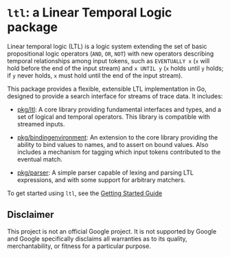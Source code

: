 # `ltl`: a Linear Temporal Logic package

Linear temporal logic (LTL) is a logic system extending the set of basic
propositional logic operators (`AND`, `OR`, `NOT`) with new operators describing
temporal relationships among input tokens, such as `EVENTUALLY x` (`x` will hold
before the end of the input stream) and `x UNTIL y` (`x` holds until `y` holds;
if `y` never holds, `x` must hold until the end of the input stream).

This package provides a flexible, extensible LTL implementation in Go, designed
to provide a search interface for streams of trace data.  It includes:

 * [pkg/ltl](docs/ltl.md): A core library providing fundamental interfaces and
   types, and a set of logical and temporal operators.  This library is
   compatible with streamed inputs.

 * [pkg/bindingenvironment](./docs/binding.md): An extension to the core library
   providing the ability to bind values to names, and to assert on bound values.
   Also includes a mechanism for tagging which input tokens contributed to the
   eventual match.

 * [pkg/parser](./docs/parsing.md): A simple parser capable of lexing and
   parsing LTL expressions, and with some support for arbitrary matchers.

To get started using `ltl`, see the
[Getting Started Guide](./docs/getting_started.md)

## Disclaimer

This project is not an official Google project.  It is not supported by Google
and Google specifically disclaims all warranties as to its quality,
merchantability, or fitness for a particular purpose.
